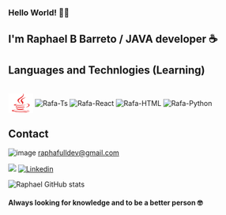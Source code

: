 ### Hello World! 🤚🏻 
## I'm Raphael B Barreto / JAVA developer ☕

## Languages and Technlogies (Learning)

<div style="display: inline_block"><br>
  <img align="center" alt="Rafa-Js" height="40" width="50" src="https://raw.githubusercontent.com/devicons/devicon/master/icons/java/java-plain.svg">
  
  <img align="center" alt="Rafa-Ts" height="40" width="50" src="https://cdn.jsdelivr.net/gh/devicons/devicon/icons/spring/spring-original-wordmark.svg">
  
  <img align="center" alt="Rafa-React" height="40" width="50" src="https://cdn.jsdelivr.net/gh/devicons/devicon/icons/mongodb/mongodb-original-wordmark.svg">
  
  <img align="center" alt="Rafa-HTML" height="40" width="50" src="https://cdn.jsdelivr.net/gh/devicons/devicon/icons/mysql/mysql-original-wordmark.svg">
  
  <img align="center" alt="Rafa-Python" height="40" width="50" src="https://cdn.jsdelivr.net/gh/devicons/devicon/icons/postgresql/postgresql-original-wordmark.svg">
  
</div>

## Contact

![image](https://img.shields.io/badge/Gmail-D14836?style=for-the-badge&logo=gmail&logoColor=white) raphafulldev@gmail.com

<a href="https://instagram.com/phael_barros" target="_blank"><img src="https://img.shields.io/badge/-Instagram-%23E4405F?style=for-the-badge&logo=instagram&logoColor=white" target="_blank"></a>
[![Linkedin](https://img.shields.io/badge/LinkedIn-0077B5?style=for-the-badge&logo=linkedin&logoColor=white/)](https://www.linkedin.com/in/raphael-barros-376583264/)

![Raphael GitHub stats](https://github-readme-stats.vercel.app/api?username=raphafulldev&show_icons=true&theme=radical)

#### Always looking for knowledge and to be a better person 🤓
  

